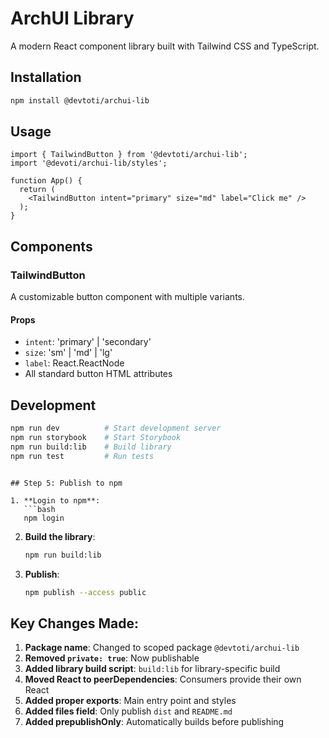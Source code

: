 # ArchUI Library

A modern React component library built with Tailwind CSS and TypeScript.

## Installation

```bash
npm install @devtoti/archui-lib
```

## Usage

```tsx
import { TailwindButton } from '@devtoti/archui-lib';
import '@devoti/archui-lib/styles';

function App() {
  return (
    <TailwindButton intent="primary" size="md" label="Click me" />
  );
}
```

## Components

### TailwindButton

A customizable button component with multiple variants.

#### Props

- `intent`: 'primary' | 'secondary'
- `size`: 'sm' | 'md' | 'lg'
- `label`: React.ReactNode
- All standard button HTML attributes

## Development

```bash
npm run dev          # Start development server
npm run storybook    # Start Storybook
npm run build:lib    # Build library
npm run test         # Run tests
```
```

## Step 5: Publish to npm

1. **Login to npm**:
   ```bash
   npm login
   ```

2. **Build the library**:
   ```bash
   npm run build:lib
   ```

3. **Publish**:
   ```bash
   npm publish --access public
   ```

## Key Changes Made:

1. **Package name**: Changed to scoped package `@devtoti/archui-lib`
2. **Removed `private: true`**: Now publishable
3. **Added library build script**: `build:lib` for library-specific build
4. **Moved React to peerDependencies**: Consumers provide their own React
5. **Added proper exports**: Main entry point and styles
6. **Added files field**: Only publish `dist` and `README.md`
7. **Added prepublishOnly**: Automatically builds before publishing